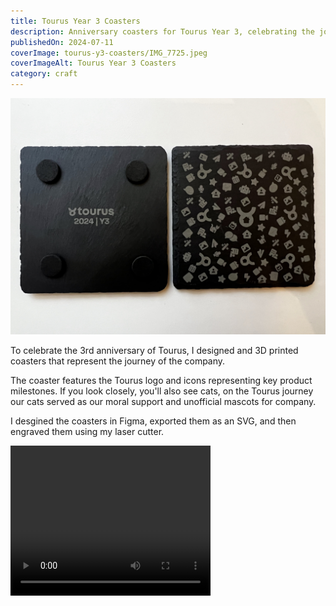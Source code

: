```yaml
---
title: Tourus Year 3 Coasters
description: Anniversary coasters for Tourus Year 3, celebrating the journey of the company.
publishedOn: 2024-07-11
coverImage: tourus-y3-coasters/IMG_7725.jpeg
coverImageAlt: Tourus Year 3 Coasters
category: craft
---
```


![Tourus Year 3 Coasters](tourus-y3-coasters/IMG_7725.jpeg)

To celebrate the 3rd anniversary of Tourus, I designed and 3D printed coasters that represent the journey of the company.

The coaster features the Tourus logo and icons representing key product milestones.
If you look closely, you'll also see cats, on the Tourus journey our cats  served as our moral support
and unofficial mascots for company.

I desgined the coasters in Figma, exported them as an SVG, and then engraved them using my laser cutter.

<div class="flex flex-col items-center justify-center">
  <video width="320" height="240" controls>
    <source src="/public/content/projects/tourus-y3-coasters/IMG_2899~2.mp4" type="video/mp4">
  </video>
</div>
